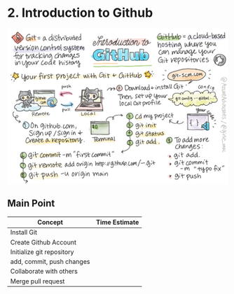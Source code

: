# 2. Introduction to Github

![Github](./sketches/git.png)

## Main Point

| Concept | Time Estimate |
| --- | ---:|
| Install Git |
| Create Github Account |
| Initialize git repository |
| add, commit, push changes |
| Collaborate with others |
| Merge pull request |
